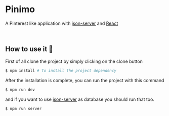# Pinimo
A Pinterest like application with [json-server](https://github.com/typicode/json-server) and [React](https://reactjs.org/)

<br />

## How to use it 🚀
First of all clone the project by simply clicking on the clone button

```sh
$ npm install # To install the project dependency
```

After the installation is complete, you can run the project with this command

```sh
$ npm run dev
```

and if you want to use [json-server](https://github.com/typicode/json-server) as database you should run that too.

```sh
$ npm run server
```
